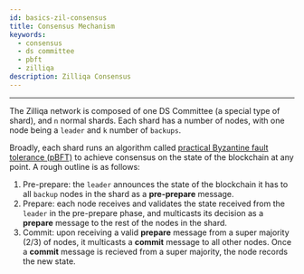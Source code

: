 ```yaml
---
id: basics-zil-consensus
title: Consensus Mechanism
keywords:
  - consensus
  - ds committee
  - pbft
  - zilliqa
description: Zilliqa Consensus
---
```


---

The Zilliqa network is composed of one DS Committee (a special type of shard),
and `n` normal shards. Each shard has a number of nodes, with one node being a
`leader` and `k` number of `backups`.

Broadly, each shard runs an algorithm called
[practical Byzantine fault tolerance (pBFT)](http://pmg.csail.mit.edu/papers/osdi99.pdf)
to achieve consensus on the state of the blockchain at any point. A rough
outline is as follows:

1. Pre-prepare: the `leader` announces the state of the blockchain it has to all
   `backup` nodes in the shard as a **pre-prepare** message.
1. Prepare: each node receives and validates the state received from the
   `leader` in the pre-prepare phase, and multicasts its decision as a
   **prepare** message to the rest of the nodes in the shard.
1. Commit: upon receiving a valid **prepare** message from a super majority
   (2/3) of nodes, it multicasts a **commit** message to all other nodes. Once a
   **commit** message is recieved from a super majority, the node records the
   new state.
